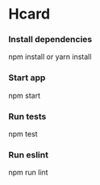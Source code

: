 # Hcard

### Install dependencies
npm install or
yarn install

### Start app
npm start
### Run tests
npm test
### Run eslint
npm run lint